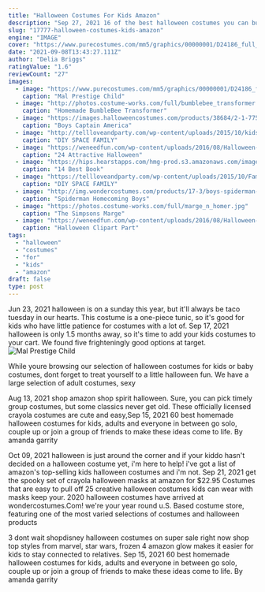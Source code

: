 ```yaml
---
title: "Halloween Costumes For Kids Amazon"
description: "Sep 27, 2021 16 of the best halloween costumes you can buy on amazon  starting at $12.  Shop some of the top picks of the season for adults, kids, pets and couples below! best halloween"
slug: "17777-halloween-costumes-kids-amazon"
engine: "IMAGE"
cover: "https://www.purecostumes.com/mm5/graphics/00000001/D24186_full_1.jpg"
date: "2021-09-08T13:43:27.111Z"
author: "Delia Briggs"
ratingValue: "1.6"
reviewCount: "27"
images:
  - image: "https://www.purecostumes.com/mm5/graphics/00000001/D24186_full_1.jpg"
    caption: "Mal Prestige Child"
  - image: "http://photos.costume-works.com/full/bumblebee_transformer.jpg"
    caption: "Homemade BumbleBee Transformer"
  - image: "https://images.halloweencostumes.com/products/38684/2-1-77518/boys-civil-war-captain-america-deluxe-costume.jpg"
    caption: "Boys Captain America"
  - image: "http://tellloveandparty.com/wp-content/uploads/2015/10/kids-space-costume-ideas-Tell-Love-and-party.jpg"
    caption: "DIY SPACE FAMILY"
  - image: "https://weneedfun.com/wp-content/uploads/2016/08/Halloween-Costumes-For-Boys-6.jpg"
    caption: "24 Attractive Halloween"
  - image: "https://hips.hearstapps.com/hmg-prod.s3.amazonaws.com/images/book-character-costumes-goodnight-moon-literary-hess-1531406225.jpg?crop=1.00xw:1.00xh;0,0&resize=480:*"
    caption: "14 Best Book"
  - image: "https://tellloveandparty.com/wp-content/uploads/2015/10/Family-futuristic-costume-Tell-love-and-Party.jpg"
    caption: "DIY SPACE FAMILY"
  - image: "http://img.wondercostumes.com/products/17-3/boys-spiderman-homecoming-muscle-costume.jpg"
    caption: "Spiderman Homecoming Boys"
  - image: "https://photos.costume-works.com/full/marge_n_homer.jpg"
    caption: "The Simpsons Marge"
  - image: "https://weneedfun.com/wp-content/uploads/2016/08/Halloween-Clipart-8.jpg"
    caption: "Halloween Clipart Part"
tags:
  - "halloween"
  - "costumes"
  - "for"
  - "kids"
  - "amazon"
draft: false
type: post
---
```


Jun 23, 2021 halloween is on a sunday this year, but it'll always be taco tuesday in our hearts. This costume is a one-piece tunic, so it's good for kids who have little patience for costumes with a lot of. Sep 17, 2021 halloween is only 1.5 months away, so it's time to add your kids costumes to your cart. We found five frighteningly good options at target.
![Mal Prestige Child](https://www.purecostumes.com/mm5/graphics/00000001/D24186_full_1.jpg "Mal Prestige Child")

While youre browsing our selection of halloween costumes for kids or baby costumes, dont forget to treat yourself to a little halloween fun. We have a large selection of adult costumes, sexy
<!--inArticleAds-->

<!--galleryOne-->

Aug 13, 2021 shop amazon shop spirit halloween. Sure, you can pick timely group costumes, but some classics never get old. These officially licensed crayola costumes are cute and easy,Sep 15, 2021 60 best homemade halloween costumes for kids, adults and everyone in between go solo, couple up or join a group of friends to make these ideas come to life. By amanda garrity
<!--inArticleAds-->

<!--galleryTwo-->

Oct 09, 2021 halloween is just around the corner and if your kiddo hasn't decided on a halloween costume yet, i'm here to help! i've got a list of amazon's top-selling kids halloween costumes and i'm not. Sep 21, 2021 get the spooky set of crayola halloween masks at amazon for $22.95  Costumes that are easy to pull off 25 creative halloween costumes kids can wear with masks keep your. 2020 halloween costumes have arrived at wondercostumes.Com! we're your year round u.S. Based costume store, featuring one of the most varied selections of costumes and halloween products
<!--galleryThree-->

3 dont wait  shopdisney halloween costumes on super sale right now shop top styles from marvel, star wars, frozen 4 amazon glow makes it easier for kids to stay connected to relatives. Sep 15, 2021 60 best homemade halloween costumes for kids, adults and everyone in between go solo, couple up or join a group of friends to make these ideas come to life. By amanda garrity